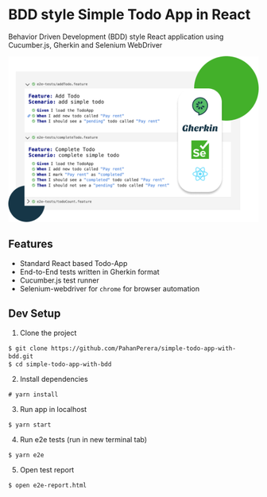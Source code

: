 # BDD style Simple Todo App in React

Behavior Driven Development (BDD) style React application using Cucumber.js, Gherkin and Selenium WebDriver

![Screenshot](./screenshot.png)

## Features

- Standard React based Todo-App
- End-to-End tests written in Gherkin format
- Cucumber.js test runner
- Selenium-webdriver for `chrome` for browser automation

## Dev Setup

1. Clone the project

```
$ git clone https://github.com/PahanPerera/simple-todo-app-with-bdd.git
$ cd simple-todo-app-with-bdd
```

2. Install dependencies

```
# yarn install
```

3. Run app in localhost

```
$ yarn start
```

4. Run e2e tests (run in new terminal tab)

```
$ yarn e2e
```

5. Open test report

```
$ open e2e-report.html
```
